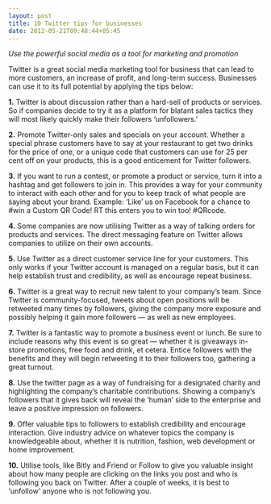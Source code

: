 ```yaml
---
layout: post
title: 10 Twitter tips for businesses
date: 2012-05-21T09:48:44+05:45
---
```


_Use the powerful social media as a tool for marketing and promotion_

Twitter is a great social media marketing tool for business that can lead to more customers, an increase of profit, and long-term success. Businesses can use it to its full potential by applying the tips below:

**1.** Twitter is about discussion rather than a hard-sell of products or services. So if companies decide to try it as a platform for blatant sales tactics they will most likely quickly make their followers ‘unfollowers.’

**2.** Promote Twitter-only sales and specials on your account. Whether a special phrase customers have to say at your restaurant to get two drinks for the price of one, or a unique code that customers can use for 25 per cent off on your products, this is a good enticement for Twitter followers.

**3.** If you want to run a contest, or promote a product or service, turn it into a hashtag and get followers to join in. This provides a way for your community to interact with each other and for you to keep track of what people are saying about your brand. Example: ‘Like’ us on Facebook for a chance to #win a Custom QR Code! RT this enters you to win too! #QRcode.

**4.** Some companies are now utilising Twitter as a way of talking orders for products and services. The direct messaging feature on Twitter allows companies to utilize on their own accounts.

**5.** Use Twitter as a direct customer service line for your customers. This only works if your Twitter account is managed on a regular basis, but it can help establish trust and credibility, as well as encourage repeat business.

**6.** Twitter is a great way to recruit new talent to your company’s team. Since Twitter is community-focused, tweets about open positions will be retweeted many times by followers, giving the company more exposure and possibly helping it gain more followers — as well as new employees.

**7.** Twitter is a fantastic way to promote a business event or lunch. Be sure to include reasons why this event is so great — whether it is giveaways in-store promotions, free food and drink, et cetera. Entice followers with the benefits and they will begin retweeting it to their followers too, gathering a great turnout.

**8.** Use the twitter page as a way of fundraising for a designated charity and highlighting the company’s charitable contributions. Showing a company’s followers that it gives back will reveal the ‘human’ side to the enterprise and leave a positive impression on followers.

**9.** Offer valuable tips to followers to establish credibility and encourage interaction. Give industry advice on whatever topics the company is knowledgeable about, whether it is nutrition, fashion, web development or home improvement.

**10.** Utilise tools, like Bitly and Friend or Follow to give you valuable insight about how many people are clicking on the links you post and who is following you back on Twitter. After a couple of weeks, it is best to ‘unfollow’ anyone who is not following you.
